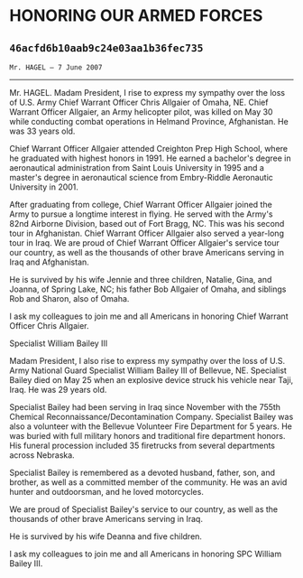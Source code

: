 # HONORING OUR ARMED FORCES
## `46acfd6b10aab9c24e03aa1b36fec735`
`Mr. HAGEL — 7 June 2007`

---


Mr. HAGEL. Madam President, I rise to express my sympathy over the 
loss of U.S. Army Chief Warrant Officer Chris Allgaier of Omaha, NE. 
Chief Warrant Officer Allgaier, an Army helicopter pilot, was killed on 
May 30 while conducting combat operations in Helmand Province, 
Afghanistan. He was 33 years old.

Chief Warrant Officer Allgaier attended Creighton Prep High School, 
where he graduated with highest honors in 1991. He earned a bachelor's 
degree in aeronautical administration from Saint Louis University in 
1995 and a master's degree in aeronautical science from Embry-Riddle 
Aeronautic University in 2001.

After graduating from college, Chief Warrant Officer Allgaier joined 
the Army to pursue a longtime interest in flying. He served with the 
Army's 82nd Airborne Division, based out of Fort Bragg, NC. This was 
his second tour in Afghanistan. Chief Warrant Officer Allgaier also 
served a year-long tour in Iraq. We are proud of Chief Warrant Officer 
Allgaier's service tour our country, as well as the thousands of other 
brave Americans serving in Iraq and Afghanistan.

He is survived by his wife Jennie and three children, Natalie, Gina, 
and Joanna, of Spring Lake, NC; his father Bob Allgaier of Omaha, and 
siblings Rob and Sharon, also of Omaha.

I ask my colleagues to join me and all Americans in honoring Chief 
Warrant Officer Chris Allgaier.












 Specialist William Bailey III


Madam President, I also rise to express my sympathy over the loss of 
U.S. Army National Guard Specialist William Bailey III of Bellevue, NE. 
Specialist Bailey died on May 25 when an explosive device struck his 
vehicle near Taji, Iraq. He was 29 years old.

Specialist Bailey had been serving in Iraq since November with the 
755th Chemical Reconnaissance/Decontamination Company. Specialist 
Bailey was also a volunteer with the Bellevue Volunteer Fire Department 
for 5 years. He was buried with full military honors and traditional 
fire department honors. His funeral procession included 35 firetrucks 
from several departments across Nebraska.

Specialist Bailey is remembered as a devoted husband, father, son, 
and brother, as well as a committed member of the community. He was an 
avid hunter and outdoorsman, and he loved motorcycles.

We are proud of Specialist Bailey's service to our country, as well 
as the thousands of other brave Americans serving in Iraq.

He is survived by his wife Deanna and five children.

I ask my colleagues to join me and all Americans in honoring SPC 
William Bailey III.
